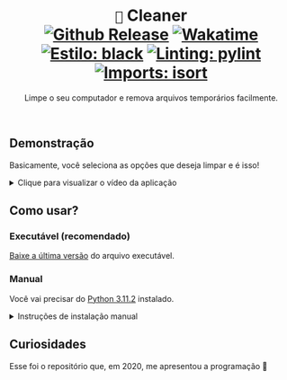 <div align="center">

  # `🧹` Cleaner <br> [![Github Release](https://img.shields.io/github/v/release/controlado/cleaner)](https://github.com/controlado/cleaner/releases) [![Wakatime](https://wakatime.com/badge/user/89c5e1c8-9e67-43ef-bd0e-3ff9a4fde5e2/project/e60750f4-d09c-4d98-9fbb-29cfb99989e0.svg)](https://wakatime.com/badge/user/89c5e1c8-9e67-43ef-bd0e-3ff9a4fde5e2/project/e60750f4-d09c-4d98-9fbb-29cfb99989e0) <br> [![Estilo: black](https://img.shields.io/badge/code%20style-black-000000.svg)](https://github.com/psf/black) [![Linting: pylint](https://img.shields.io/badge/linting-pylint-black)](https://github.com/PyCQA/pylint) [![Imports: isort](https://img.shields.io/badge/imports-isort-black?style=flat)](https://pycqa.github.io/isort/)

  Limpe o seu computador e remova arquivos temporários facilmente.

</div>
<br>

## Demonstração
Basicamente, você seleciona as opções que deseja limpar e é isso!
<details>
  <summary> Clique para visualizar o vídeo da aplicação </summary>
  <br>

  https://user-images.githubusercontent.com/71716568/228566770-0d3ea97e-6be2-414c-a047-600214d0d381.mp4

</details>

## Como usar?

### Executável (recomendado)
[Baixe a última versão](https://github.com/controlado/cleaner/releases/latest/download/Cleaner.exe) do arquivo executável.

### Manual
Você vai precisar do [Python 3.11.2](https://www.python.org/downloads/release/python-3112/) instalado.

<details>
  <summary> Instruções de instalação manual </summary>
  <br>

  ```
  git clone https://github.com/controlado/cleaner.git
  ```
  ```
  python -m pip install -r cleaner/requirements.txt
  ```
  ```
  python cleaner/cleaner
  ```

</details>

## Curiosidades
Esse foi o repositório que, em 2020, me apresentou a programação 🐣 <br>
